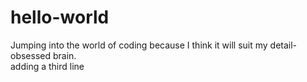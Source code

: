 # hello-world 
Jumping into the world of coding because I think it will suit my detail-obsessed brain.  
adding a third line 
